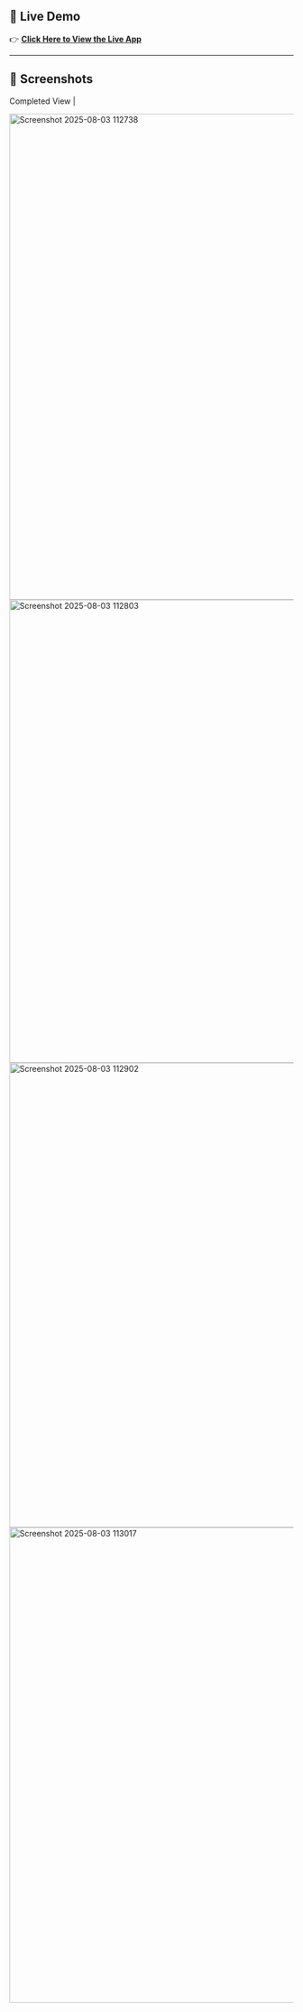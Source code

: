 ## 🚀 Live Demo

👉 [**Click Here to View the Live App**]( https://shailu0720.github.io/Student-Attendance-Calculator/)

---

## 📸 Screenshots

 Completed View |

 <img width="922" height="862" alt="Screenshot 2025-08-03 112738" src="https://github.com/user-attachments/assets/858b5374-0376-4cc8-9f55-fb93ee8b6923" />

 <img width="865" height="821" alt="Screenshot 2025-08-03 112803" src="https://github.com/user-attachments/assets/7145fd86-8f65-409a-bcf0-d9b12cbf4963" />

 <img width="1470" height="824" alt="Screenshot 2025-08-03 112902" src="https://github.com/user-attachments/assets/f138472a-7e07-468a-a63a-e5f8c9e6ef8f" />

 <img width="1486" height="843" alt="Screenshot 2025-08-03 113017" src="https://github.com/user-attachments/assets/a0e9ce83-424d-4e08-854e-46ff0817927c" />




